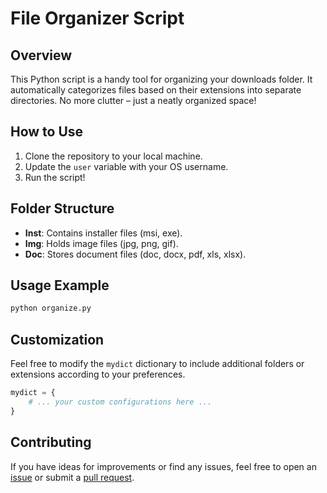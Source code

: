# File Organizer Script

## Overview

This Python script is a handy tool for organizing your downloads folder. It automatically categorizes files based on their extensions into separate directories. No more clutter – just a neatly organized space!

## How to Use

1. Clone the repository to your local machine.
2. Update the `user` variable with your OS username.
3. Run the script!

## Folder Structure

- **Inst**: Contains installer files (msi, exe).
- **Img**: Holds image files (jpg, png, gif).
- **Doc**: Stores document files (doc, docx, pdf, xls, xlsx).

## Usage Example

```bash
python organize.py
```

## Customization

Feel free to modify the `mydict` dictionary to include additional folders or extensions according to your preferences.

```python
mydict = {
    # ... your custom configurations here ...
}
```

## Contributing

If you have ideas for improvements or find any issues, feel free to open an [issue](https://github.com/math002/download-organizer/issues) or submit a [pull request](https://github.com/math002/download-organizer/pulls).